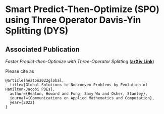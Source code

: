 # Smart Predict-Then-Optimize (SPO) using Three Operator Davis-Yin Splitting (DYS)

## Associated Publication

_Faster Predict-then-Optimize
with Three-Operator Splitting_ (**[arXiv Link](https://arxiv.org/abs/2202.11014)**)

Please cite as
    
    @article{heaton2022global,
      title={Global Solutions to Nonconvex Problems by Evolution of Hamilton-Jacobi PDEs},
      author={Heaton, Howard and Fung, Samy Wu and Osher, Stanley},
      journal={Communications on Applied Mathematics and Computation},
      year={2022}
    }
